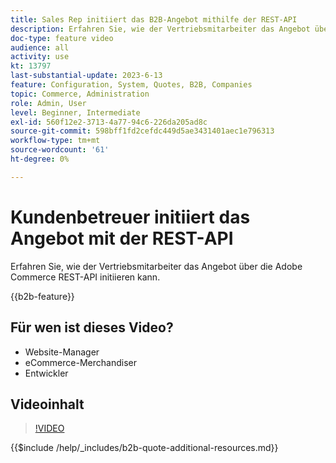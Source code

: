 ```yaml
---
title: Sales Rep initiiert das B2B-Angebot mithilfe der REST-API
description: Erfahren Sie, wie der Vertriebsmitarbeiter das Angebot über die Adobe Commerce REST-API initiieren kann.
doc-type: feature video
audience: all
activity: use
kt: 13797
last-substantial-update: 2023-6-13
feature: Configuration, System, Quotes, B2B, Companies
topic: Commerce, Administration
role: Admin, User
level: Beginner, Intermediate
exl-id: 560f12e2-3713-4a77-94c6-226da205ad8c
source-git-commit: 598bff1fd2cefdc449d5ae3431401aec1e796313
workflow-type: tm+mt
source-wordcount: '61'
ht-degree: 0%

---
```


# Kundenbetreuer initiiert das Angebot mit der REST-API

Erfahren Sie, wie der Vertriebsmitarbeiter das Angebot über die Adobe Commerce REST-API initiieren kann.

{{b2b-feature}}

## Für wen ist dieses Video?

- Website-Manager
- eCommerce-Merchandiser
- Entwickler

## Videoinhalt

>[!VIDEO](https://video.tv.adobe.com/v/3420414?learn=on)

{{$include /help/_includes/b2b-quote-additional-resources.md}}
